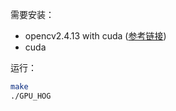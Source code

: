 需要安装：
* opencv2.4.13 with cuda ([参考链接](http://blog.csdn.net/wzmsltw/article/details/52718472))
* cuda

运行：
```bash
make
./GPU_HOG
```